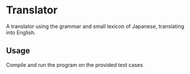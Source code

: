 # Translator
A translator using the grammar and small lexicon of Japanese, translating into English.

## Usage
Compile and run the program on the provided test cases
